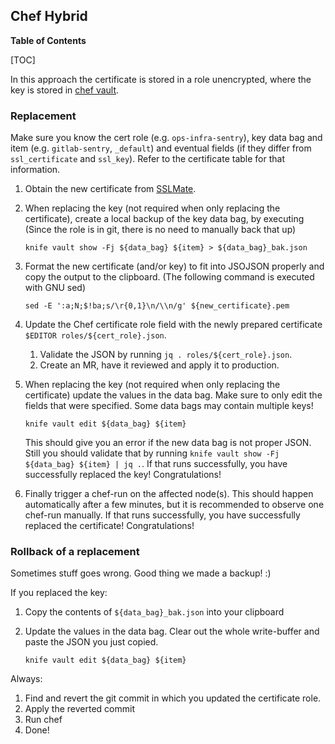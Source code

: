 ## Chef Hybrid

**Table of Contents**

[TOC]

In this approach the certificate is stored in a role unencrypted, where the key is stored in [chef vault](chef_vault.md).

### Replacement

Make sure you know the cert role (e.g. `ops-infra-sentry`), key data bag and item (e.g. `gitlab-sentry`, `_default`) and eventual fields (if they differ from `ssl_certificate` and `ssl_key`). Refer to the certificate table for that information.

1. Obtain the new certificate from [SSLMate](https://sslmate.com/console/orders/).
1. When replacing the key (not required when only replacing the certificate), create a local backup of the key data bag, by executing (Since the role is in git, there is no need to manually back that up)

   ```shell
   knife vault show -Fj ${data_bag} ${item} > ${data_bag}_bak.json
   ```

1. Format the new certificate (and/or key) to fit into JSOJSON properly and copy the output to the clipboard. (The following command is executed with GNU sed)

   ```shell
   sed -E ':a;N;$!ba;s/\r{0,1}\n/\\n/g' ${new_certificate}.pem
   ```

1. Update the Chef certificate role field with the newly prepared certificate `$EDITOR roles/${cert_role}.json`.

   1. Validate the JSON by running `jq . roles/${cert_role}.json`.
   1. Create an MR, have it reviewed and apply it to production.

1. When replacing the key (not required when only replacing the certificate) update the values in the data bag. Make sure to only edit the fields that were specified. Some data bags may contain multiple keys!

   ```shell
   knife vault edit ${data_bag} ${item}
   ```

   This should give you an error if the new data bag is not proper JSON. Still you should validate that by running `knife vault show -Fj ${data_bag} ${item} | jq .`. If that runs successfully, you have successfully replaced the key! Congratulations!
1. Finally trigger a chef-run on the affected node(s). This should happen automatically after a few minutes, but it is recommended to observe one chef-run manually. If that runs successfully, you have successfully replaced the certificate! Congratulations!

### Rollback of a replacement

Sometimes stuff goes wrong. Good thing we made a backup! :)

If you replaced the key:

1. Copy the contents of `${data_bag}_bak.json` into your clipboard
1. Update the values in the data bag. Clear out the whole write-buffer and paste the JSON you just copied.

   ```shell
   knife vault edit ${data_bag} ${item}
   ```

Always:

1. Find and revert the git commit in which you updated the certificate role.
1. Apply the reverted commit
1. Run chef
1. Done!
